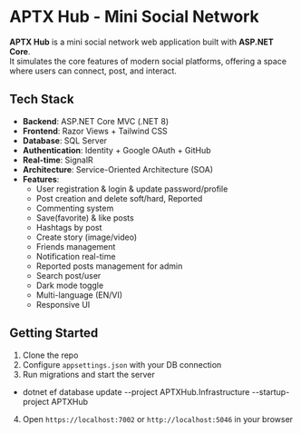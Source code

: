 # APTX Hub - Mini Social Network

**APTX Hub** is a mini social network web application built with **ASP.NET Core**.  
It simulates the core features of modern social platforms, offering a space where users can connect, post, and interact.

## Tech Stack

- **Backend**: ASP.NET Core MVC (.NET 8)
- **Frontend**: Razor Views + Tailwind CSS
- **Database**: SQL Server
- **Authentication**: Identity + Google OAuth + GitHub
- **Real-time**: SignalR
- **Architecture**: Service-Oriented Architecture (SOA) 
- **Features**: 
  - User registration & login & update password/profile
  - Post creation and delete soft/hard, Reported
  - Commenting system
  - Save(favorite) & like posts
  - Hashtags by post
  - Create story (image/video)
  - Friends management
  - Notification real-time
  - Reported posts management for admin
  - Search post/user
  - Dark mode toggle
  - Multi-language (EN/VI)
  - Responsive UI

## Getting Started

1. Clone the repo  
2. Configure `appsettings.json` with your DB connection  
3. Run migrations and start the server 
  - dotnet ef database update --project APTXHub.Infrastructure --startup-project APTXHub
4. Open `https://localhost:7002` or `http://localhost:5046` in your browser 